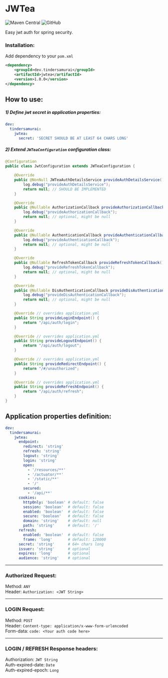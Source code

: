 # **JWTea** 
![Maven Central](https://img.shields.io/maven-central/v/dev.tindersamurai/jwtea?style=for-the-badge)
![GitHub](https://img.shields.io/github/license/henryco/jwtea?color=brown&style=for-the-badge)

Easy jwt auth for spring security.

### Installation: 
Add dependency to your `pom.xml`
```xml
<dependency>
    <groupId>dev.tindersamurai</groupId>
    <artifactId>jwtea</artifactId>
    <version>1.0.0</version>
</dependency>
```

## How  to use:
##### 1) Define jwt secret in application properties:
```yaml
dev:
  tindersamurai:
    jwtea: 
      secret: 'SECRET SHOULD BE AT LEAST 64 CHARS LONG'
```


##### 2) Extend `JWTeaConfiguration` configuration class:
```java
@Configuration
public class JwtConfiguration extends JWTeaConfiguration {

	@Override
	public @NonNull JWTeaAuthDetailsService provideAuthDetailsService() {
		log.debug("provideAuthDetailsService");
		return null; // SHOULD BE IMPLEMENTED
	}

	@Override
	public @Nullable AuthorizationCallback provideAuthorizationCallback() {
		log.debug("provideAuthorizationCallback");
		return null; // optional, might be null
	}

	@Override
	public @Nullable AuthenticationCallback provideAuthenticationCallback() {
		log.debug("provideAuthenticationCallback");
		return null; // optional, might be null
	}

	@Override
	public @Nullable RefreshTokenCallback provideRefreshTokenCallback() {
		log.debug("provideRefreshTokenCallback");
		return null; // optional, might be null
	}

	@Override
	public @Nullable DisAuthenticationCallback provideDisAuthenticationCallback() {
		log.debug("provideDisAuthenticationCallback");
		return null; // optional, might be null
	}

	@Override // overrides application.yml
	public String provideLoginEndpoint() {
		return "/api/auth/login";
	}

	@Override // overrides application.yml
	public String provideLogoutEndpoint() {
		return "/api/auth/logout";
	}

	@Override // overrides application.yml
	public String provideRedirectEndpoint() {
		return "/#/unauthorized";
	}

	@Override // overrides application.yml
	public String provideRefreshEndpoint() {
		return "/api/auth/refresh";
	}
}
```

## Application properties definition:
```yaml
dev:
  tindersamurai:
    jwtea:
      endpoint:
        redirect: 'string'
        refresh: 'string'
        logout: 'string'
        login: 'string'
        open:
          - '/resources/**'
          - '/actuator/**'
          - '/static/**'
          - '/'
        secured:
          - '/api/**'
      cookies:
        httpOnly: 'boolean' # default: false
        session: 'boolean'  # default: false
        enabled: 'boolean'  # default: false
        secure: 'boolean'   # default: false
        domain: 'string'    # default: null
        path: 'string'      # default: '/'
      refresh:
        enabled: 'boolean'  # default: false
        frame: 'long'       # default: 120000
      secret: 'string'      # 64+ chars long
      issuer: 'string'      # optional
      expires: 'long'       # optional
      audience: 'string'    # optional
```

---
### Authorized Request:
Method: `ANY`  
Header: `Authorization: <JWT String>`  
___
### LOGIN Request:
Method: `POST`  
Header: `Content-type: application/x-www-form-urlencoded`  
Form-data: `code: <Your auth code here>` 
___
### LOGIN / REFRESH Response headers:
Authorization: `JWT String`  
Auth-expired-date: `Date`  
Auth-expired-epoch: `Long`
